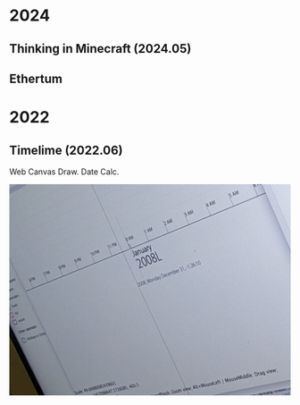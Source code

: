 

# 2024

## Thinking in Minecraft (2024.05)

## Ethertum

# 2022


## Timelime (2022.06)

Web Canvas Draw. Date Calc.

![](res/2022-07-timelime.jpg)